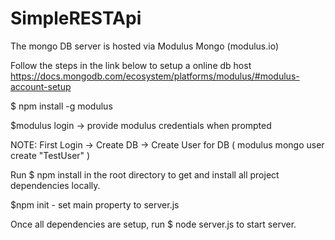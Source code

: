 # SimpleRESTApi

The mongo DB server is hosted via Modulus Mongo (modulus.io)

Follow the steps in the link below to setup a online db host
https://docs.mongodb.com/ecosystem/platforms/modulus/#modulus-account-setup

$ npm install -g modulus

$modulus login -> provide modulus credentials when prompted

NOTE: First Login -> Create DB -> Create User for DB ( modulus mongo user create "TestUser" )

Run $ npm install in the root directory to get and install all project dependencies locally.

$npm init - set main property to server.js 

Once all dependencies are setup, run $ node server.js to start server.

